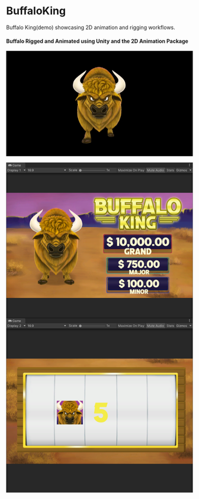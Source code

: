 # BuffaloKing
Buffalo King(demo) showcasing 2D animation and rigging workflows.

#### Buffalo Rigged and Animated using Unity and the 2D Animation Package 
![](https://github.com/UnityTechnologies/BuffaloKing/blob/main/Recordings/running_003.gif)

![](https://github.com/UnityTechnologies/BuffaloKing/blob/main/Screenshots/BuffaloKing.PNG)
